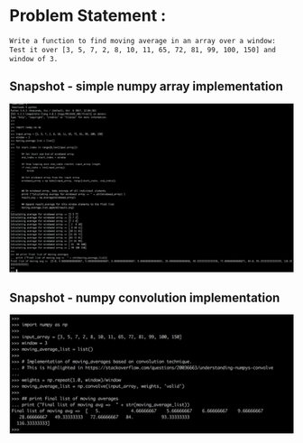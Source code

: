 # Problem Statement :
```
Write a function to find moving average in an array over a window:
Test it over [3, 5, 7, 2, 8, 10, 11, 65, 72, 81, 99, 100, 150] and window of 3.
```

## Snapshot - simple numpy array implementation 


![alt text](screenshots/moving_average_numpy_implementation.png "simple numpy array implementation")


## Snapshot - numpy convolution implementation


![alt text](screenshots/moving_average_convolution_implementation.png "numpy convolution implementation")
